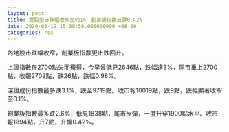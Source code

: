 ```yaml
---
layout: post
title: 滬股全日跌幅收窄至約1%　創業板指數反彈0.42%
date: 2020-03-19 15:09:58.000000000 +08:00
categories: rss
---
```


內地股市跌幅收窄，創業板指數更止跌回升。

上證指數在2700點失而復得，今早曾低見2646點，跌幅達3%，尾市重上2700點，收報2702點，跌26點，跌幅0.98%。

深證成份指數最多跌3.1%，跌至9719點。收市報10019點，跌9點，跌幅顯著收窄至0.1%。

創業板指數最多跌2.6%，低見1838點，尾市反彈，一度升穿1900點水平。收市報1894點，升7點，升幅0.42%。
